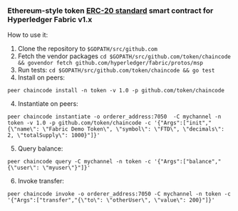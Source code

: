 ### Ethereum-style token [ERC-20 standard](https://github.com/ethereum/EIPs/blob/master/EIPS/eip-20.md) smart contract for Hyperledger Fabric v1.x

How to use it:

1. Clone the repository to `$GOPATH/src/github.com`
2. Fetch the vendor packages `cd $GOPATH/src/github.com/token/chaincode && govendor fetch github.com/hyperledger/fabric/protos/msp`
2. Run tests: `cd $GOPATH/src/github.com/token/chaincode && go test`
3. Install on peers:

```
peer chaincode install -n token -v 1.0 -p github.com/token/chaincode
```
4. Instantiate on peers:
```
peer chaincode instantiate -o orderer_address:7050  -C mychannel -n token -v 1.0 -p github.com/token/chaincode -c '{"Args":["init","{\"name\": \"Fabric Demo Token\", \"symbol\": \"FTD\", \"decimals\": 2, \"totalSupply\": 1000}"]}'
```
5. Query balance:
```
peer chaincode query -C mychannel -n token -c '{"Args":["balance","{\"user\": \"myuser\"}"]}'
```
6. Invoke transfer:
```
peer chaincode invoke -o orderer_address:7050 -C mychannel -n token -c '{"Args":["transfer","{\"to\": \"otherUser\", \"value\": 200}"]}'
```
